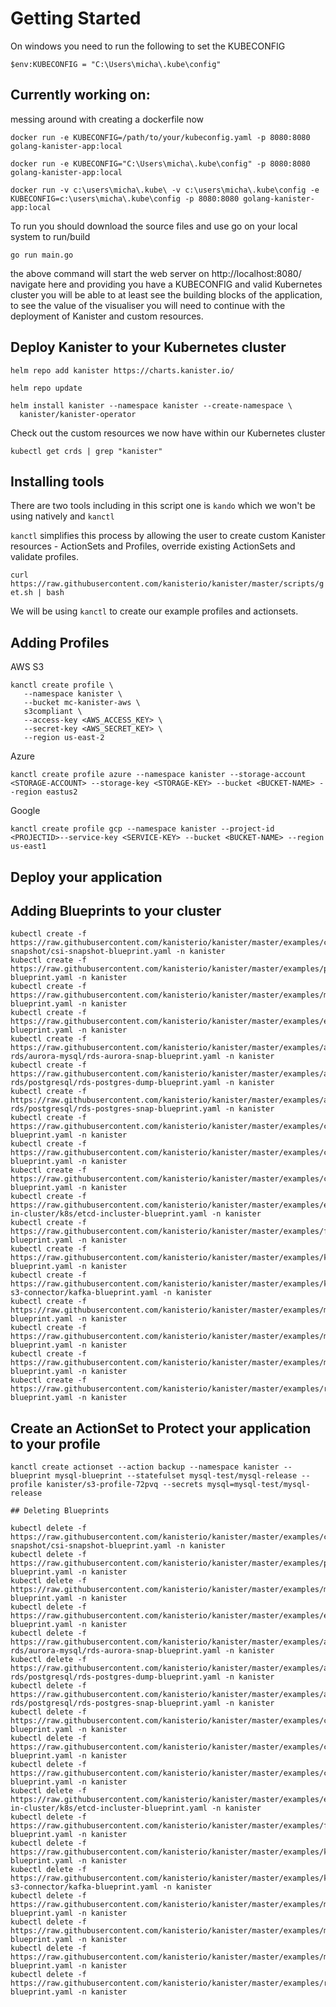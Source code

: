 # Getting Started 

On windows you need to run the following to set the KUBECONFIG 

`$env:KUBECONFIG = "C:\Users\micha\.kube\config"`

## Currently working on: 

messing around with creating a dockerfile now 

```
docker run -e KUBECONFIG=/path/to/your/kubeconfig.yaml -p 8080:8080 golang-kanister-app:local

docker run -e KUBECONFIG="C:\Users\micha\.kube\config" -p 8080:8080 golang-kanister-app:local

docker run -v c:\users\micha\.kube\ -v c:\users\micha\.kube\config -e KUBECONFIG=c:\users\micha\.kube\config -p 8080:8080 golang-kanister-app:local
```

To run you should download the source files and use go on your local system to run/build 

```
go run main.go
```

the above command will start the web server on http://localhost:8080/ navigate here and providing you have a KUBECONFIG and valid Kubernetes cluster you will be able to at least see the building blocks of the application, to see the value of the visualiser you will need to continue with the deployment of Kanister and custom resources. 

## Deploy Kanister to your Kubernetes cluster 

`helm repo add kanister https://charts.kanister.io/`

`helm repo update` 

```
helm install kanister --namespace kanister --create-namespace \
  kanister/kanister-operator
```

Check out the custom resources we now have within our Kubernetes cluster 

`kubectl get crds | grep "kanister"`

## Installing tools 

There are two tools including in this script one is `kando` which we won't be using natively and `kanctl`  

`kanctl` simplifies this process by allowing the user to create custom Kanister resources - ActionSets and Profiles, override existing ActionSets and validate profiles.

`curl https://raw.githubusercontent.com/kanisterio/kanister/master/scripts/get.sh | bash`

We will be using `kanctl` to create our example profiles and actionsets. 

## Adding Profiles 

AWS S3 
```
kanctl create profile \
   --namespace kanister \
   --bucket mc-kanister-aws \
   s3compliant \
   --access-key <AWS_ACCESS_KEY> \
   --secret-key <AWS_SECRET_KEY> \
   --region us-east-2
```
Azure 
```
kanctl create profile azure --namespace kanister --storage-account <STORAGE-ACCOUNT> --storage-key <STORAGE-KEY> --bucket <BUCKET-NAME> --region eastus2
```

Google 
```
kanctl create profile gcp --namespace kanister --project-id <PROJECTID>--service-key <SERVICE-KEY> --bucket <BUCKET-NAME> --region us-east1
```

## Deploy your application 

## Adding Blueprints to your cluster 
```
kubectl create -f https://raw.githubusercontent.com/kanisterio/kanister/master/examples/csi-snapshot/csi-snapshot-blueprint.yaml -n kanister
kubectl create -f https://raw.githubusercontent.com/kanisterio/kanister/master/examples/postgresql/postgres-blueprint.yaml -n kanister
kubectl create -f https://raw.githubusercontent.com/kanisterio/kanister/master/examples/mysql/mysql-blueprint.yaml -n kanister
kubectl create -f https://raw.githubusercontent.com/kanisterio/kanister/master/examples/elasticsearch/elasticsearch-blueprint.yaml -n kanister
kubectl create -f https://raw.githubusercontent.com/kanisterio/kanister/master/examples/aws-rds/aurora-mysql/rds-aurora-snap-blueprint.yaml -n kanister
kubectl create -f https://raw.githubusercontent.com/kanisterio/kanister/master/examples/aws-rds/postgresql/rds-postgres-dump-blueprint.yaml -n kanister
kubectl create -f https://raw.githubusercontent.com/kanisterio/kanister/master/examples/aws-rds/postgresql/rds-postgres-snap-blueprint.yaml -n kanister
kubectl create -f https://raw.githubusercontent.com/kanisterio/kanister/master/examples/cassandra/cassandra-blueprint.yaml -n kanister
kubectl create -f https://raw.githubusercontent.com/kanisterio/kanister/master/examples/cockroachdb/cockroachdb-blueprint.yaml -n kanister 
kubectl create -f https://raw.githubusercontent.com/kanisterio/kanister/master/examples/couchbase/couchbase-blueprint.yaml -n kanister
kubectl create -f https://raw.githubusercontent.com/kanisterio/kanister/master/examples/etcd/etcd-in-cluster/k8s/etcd-incluster-blueprint.yaml -n kanister
kubectl create -f https://raw.githubusercontent.com/kanisterio/kanister/master/examples/foundationdb/foundationdb-blueprint.yaml -n kanister
kubectl create -f https://raw.githubusercontent.com/kanisterio/kanister/master/examples/k8ssandra/k8ssandra-blueprint.yaml -n kanister
kubectl create -f https://raw.githubusercontent.com/kanisterio/kanister/master/examples/kafka/adobe-s3-connector/kafka-blueprint.yaml -n kanister
kubectl create -f https://raw.githubusercontent.com/kanisterio/kanister/master/examples/maria/maria-blueprint.yaml -n kanister
kubectl create -f https://raw.githubusercontent.com/kanisterio/kanister/master/examples/mongodb/mongo-blueprint.yaml -n kanister
kubectl create -f https://raw.githubusercontent.com/kanisterio/kanister/master/examples/mssql/mssql-blueprint.yaml -n kanister
kubectl create -f https://raw.githubusercontent.com/kanisterio/kanister/master/examples/redis/redis-blueprint.yaml -n kanister
```
## Create an ActionSet to Protect your application to your profile 
```
kanctl create actionset --action backup --namespace kanister --blueprint mysql-blueprint --statefulset mysql-test/mysql-release --profile kanister/s3-profile-72pvq --secrets mysql=mysql-test/mysql-release
```

```
## Deleting Blueprints 

kubectl delete -f https://raw.githubusercontent.com/kanisterio/kanister/master/examples/csi-snapshot/csi-snapshot-blueprint.yaml -n kanister
kubectl delete -f https://raw.githubusercontent.com/kanisterio/kanister/master/examples/postgresql/postgres-blueprint.yaml -n kanister
kubectl delete -f https://raw.githubusercontent.com/kanisterio/kanister/master/examples/mysql/mysql-blueprint.yaml -n kanister
kubectl delete -f https://raw.githubusercontent.com/kanisterio/kanister/master/examples/elasticsearch/elasticsearch-blueprint.yaml -n kanister
kubectl delete -f https://raw.githubusercontent.com/kanisterio/kanister/master/examples/aws-rds/aurora-mysql/rds-aurora-snap-blueprint.yaml -n kanister
kubectl delete -f https://raw.githubusercontent.com/kanisterio/kanister/master/examples/aws-rds/postgresql/rds-postgres-dump-blueprint.yaml -n kanister
kubectl delete -f https://raw.githubusercontent.com/kanisterio/kanister/master/examples/aws-rds/postgresql/rds-postgres-snap-blueprint.yaml -n kanister
kubectl delete -f https://raw.githubusercontent.com/kanisterio/kanister/master/examples/cassandra/cassandra-blueprint.yaml -n kanister
kubectl delete -f https://raw.githubusercontent.com/kanisterio/kanister/master/examples/cockroachdb/cockroachdb-blueprint.yaml -n kanister 
kubectl delete -f https://raw.githubusercontent.com/kanisterio/kanister/master/examples/couchbase/couchbase-blueprint.yaml -n kanister
kubectl delete -f https://raw.githubusercontent.com/kanisterio/kanister/master/examples/etcd/etcd-in-cluster/k8s/etcd-incluster-blueprint.yaml -n kanister
kubectl delete -f https://raw.githubusercontent.com/kanisterio/kanister/master/examples/foundationdb/foundationdb-blueprint.yaml -n kanister
kubectl delete -f https://raw.githubusercontent.com/kanisterio/kanister/master/examples/k8ssandra/k8ssandra-blueprint.yaml -n kanister
kubectl delete -f https://raw.githubusercontent.com/kanisterio/kanister/master/examples/kafka/adobe-s3-connector/kafka-blueprint.yaml -n kanister
kubectl delete -f https://raw.githubusercontent.com/kanisterio/kanister/master/examples/maria/maria-blueprint.yaml -n kanister
kubectl delete -f https://raw.githubusercontent.com/kanisterio/kanister/master/examples/mongodb/mongo-blueprint.yaml -n kanister
kubectl delete -f https://raw.githubusercontent.com/kanisterio/kanister/master/examples/mssql/mssql-blueprint.yaml -n kanister
kubectl delete -f https://raw.githubusercontent.com/kanisterio/kanister/master/examples/redis/redis-blueprint.yaml -n kanister

```
